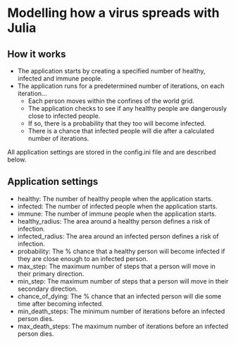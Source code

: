 # Modelling how a virus spreads with Julia

## How it works
 
- The application starts by creating a specified number of healthy, infected and immune people.
- The application runs for a predetermined number of iterations, on each iteration...
  - Each person moves within the confines of the world grid.
  - The application checks to see if any healthy people are dangerously close to infected people.
  - If so, there is a probability that they too will become infected. 
  - There is a chance that infected people will die after a calculated number of iterations. 

All application settings are stored in the config.ini file and are described below.

## Application settings
- healthy: The number of healthy people when the application starts.
- infected: The number of infected people when the application starts.
- immune: The number of immune people when the application starts.
- healthy_radius: The area around a healthy person defines a risk of infection.
- infected_radius: The area around an infected person defines a risk of infection.
- probability: The % chance that a healthy person will become infected if they are close enough to an infected person.
- max_step: The maximum number of steps that a person will move in their primary direction.
- min_step: The maximum number of steps that a person will move in their secondary direction.
- chance_of_dying: The % chance that an infected person will die some time after becoming infected.
- min_death_steps: The minimum number of iterations before an infected person dies.
- max_death_steps: The maximum number of iterations before an infected person dies.

